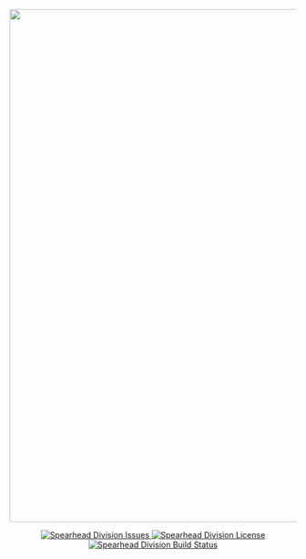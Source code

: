 <p align="center">
    <img src="https://raw.githubusercontent.com/Spearhead-Division/Spearhead_Clear_Base/master/Bilder/loadescreen.jpg" width="900">
</p>

<p align="center">
    <a href="https://github.com/Spearhead-Division/Spearhead_Clear_Base/issues">
        <img src="https://img.shields.io/github/issues-raw/Spearhead-Division/Spearhead_Clear_Base.svg?style=flat-square" alt="Spearhead Division Issues">
    </a>
    <a href="https://github.com/Spearhead-Division/Spearhead_Clear_Base/blob/develop/LICENSE.md">
        <img src="https://img.shields.io/badge/license-GPLv2-red.svg?style=flat-square" alt="Spearhead Division License">
    </a>
    <a href="https://travis-ci.org/Spearhead-Division/Spearhead_Clear_Base">
        <img src="https://img.shields.io/travis/Spearhead-Division/Spearhead_Clear_Base/master.svg?style=flat-square" alt="Spearhead Division Build Status">
    </a>
</p>
